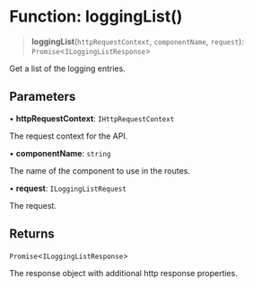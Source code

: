 # Function: loggingList()

> **loggingList**(`httpRequestContext`, `componentName`, `request`): `Promise`\<`ILoggingListResponse`\>

Get a list of the logging entries.

## Parameters

• **httpRequestContext**: `IHttpRequestContext`

The request context for the API.

• **componentName**: `string`

The name of the component to use in the routes.

• **request**: `ILoggingListRequest`

The request.

## Returns

`Promise`\<`ILoggingListResponse`\>

The response object with additional http response properties.
